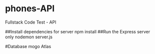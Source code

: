 # phones-API
Fullstack Code Test - API

##Install dependencies for server
npm install
##Run the Express server only
nodemon server.js

#Database
mogo Atlas
